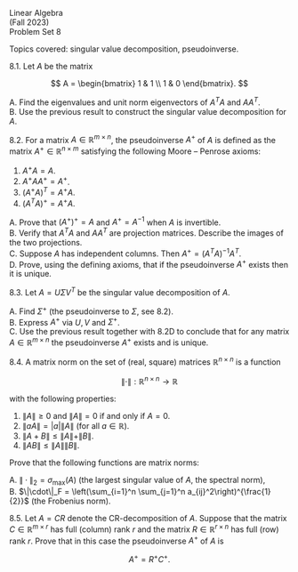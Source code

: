 Linear Algebra  
(Fall 2023)  
Problem Set 8

Topics covered: singular value decomposition, pseudoinverse.

8.1. Let $A$ be the matrix

$$
A = \begin{bmatrix}
1 & 1 \\
1 & 0 
\end{bmatrix}.
$$

A. Find the eigenvalues and unit norm eigenvectors of $A^TA$ and $AA^T$.  
B. Use the previous result to construct the singular value decomposition for $A$.

8.2. For a matrix $A \in \mathbb{R}^{m \times n}$, the pseudoinverse $A^+$ of $A$ is defined as the matrix $A^+ \in \mathbb{R}^{n \times m}$ satisfying the following Moore – Penrose axioms:

1. $A^+A = A$.
2. $A^+AA^+ = A^+$.
3. $(A^+A)^T = A^+A$.
4. $(A^TA)^+ = A^+A$.

A. Prove that $(A^+)^+ = A$ and $A^+ = A^{-1}$ when $A$ is invertible.  
B. Verify that $A^T A$ and $AA^T$ are projection matrices. Describe the images of the two projections.  
C. Suppose $A$ has independent columns. Then $A^+ = (A^TA)^{-1}A^T$.  
D. Prove, using the defining axioms, that if the pseudoinverse $A^+$ exists then it is unique.

8.3. Let $A = U\Sigma V^T$ be the singular value decomposition of $A$.

A. Find $\Sigma^+$ (the pseudoinverse to $\Sigma$, see 8.2).  
B. Express $A^+$ via $U, V$ and $\Sigma^+$.  
C. Use the previous result together with 8.2D to conclude that for any matrix $A \in \mathbb{R}^{m \times n}$ the pseudoinverse $A^+$ exists and is unique.

8.4. A matrix norm on the set of (real, square) matrices $\mathbb{R}^{n \times n}$ is a function

$$\|\cdot\| : \mathbb{R}^{n \times n} \rightarrow \mathbb{R}$$

with the following properties:

1. $\|A\| \geq 0$ and $\|A\| = 0$ if and only if $A = 0$.
2. $\|aA\| = |a|\|A\|$ (for all $a \in \mathbb{R}$).
3. $\|A + B\| \leq \|A\| + \|B\|$.
4. $\|AB\| \leq \|A\|\|B\|$.

Prove that the following functions are matrix norms:

A. $\|\cdot\|_2 = \sigma_{\text{max}}(A)$ (the largest singular value of $A$, the spectral norm),  
B. $\|\cdot\|_F = \left(\sum_{i=1}^n \sum_{j=1}^n a_{ij}^2\right)^{\frac{1}{2}}$ (the Frobenius norm).

8.5. Let $A = CR$ denote the CR-decomposition of $A$. Suppose that the matrix $C \in \mathbb{R}^{m \times r}$ has full (column) rank $r$ and the matrix $R \in \mathbb{R}^{r \times n}$ has full (row) rank $r$. Prove that in this case the pseudoinverse $A^+$ of $A$ is

$$A^+ = R^+C^+.$$
